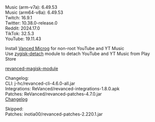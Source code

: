 Music (arm-v7a): 6.49.53  
Music (arm64-v8a): 6.49.53  
Twitch: 16.9.1  
Twitter: 10.38.0-release.0  
Reddit: 2024.17.0  
TikTok: 32.5.3  
YouTube: 19.11.43  

Install [Vanced Microg](https://github.com/TeamVanced/VancedMicroG/releases) for non-root YouTube and YT Music  
Use [zygisk-detach](https://github.com/j-hc/zygisk-detach) module to detach YouTube and YT Music from Play Store  

[revanced-magisk-module](https://github.com/j-hc/revanced-magisk-module)  

Changelog:  
CLI: j-hc/revanced-cli-4.6.0-all.jar  
Integrations: ReVanced/revanced-integrations-1.8.0.apk  
Patches: ReVanced/revanced-patches-4.7.0.jar  
[Changelog](https://github.com/ReVanced/revanced-patches/releases/tag/v4.7.0)  

Skipped:  
Patches: inotia00/revanced-patches-2.220.1.jar    
